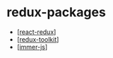 # redux-packages

- [[react-redux]]
- [[redux-toolkit]]
- [[immer-js]]

[//begin]: # "Autogenerated link references for markdown compatibility"
[react-redux]: ../react-redux/react-redux "📦 react-redux"
[redux-toolkit]: redux-toolkit "redux-toolkit"
[immer-js]: immer-js "Immer JS"
[//end]: # "Autogenerated link references"
